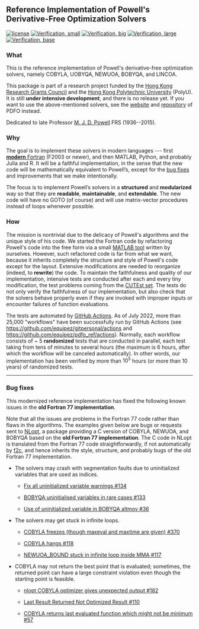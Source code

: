 ## Reference Implementation of Powell's Derivative-Free Optimization Solvers

[![license](https://img.shields.io/badge/license-LGPLv3+-blue)](https://github.com/equipez/pdfo_ref/blob/master/LICENCE.txt)
[![Verification, small](https://github.com/equipez/pdfo_ref/actions/workflows/verify_small.yml/badge.svg)](https://github.com/equipez/pdfo_ref/actions/workflows/verify_small.yml)
[![Verification, big](https://github.com/equipez/pdfo_ref/actions/workflows/verify_big.yml/badge.svg)](https://github.com/equipez/pdfo_ref/actions/workflows/verify_big.yml)
[![Verification, large](https://github.com/equipez/pdfo_ref/actions/workflows/verify_large.yml/badge.svg)](https://github.com/equipez/pdfo_ref/actions/workflows/verify_large.yml)
[![Verification, base](https://github.com/equipez/pdfo_ref/actions/workflows/verify_base.yml/badge.svg)](https://github.com/equipez/pdfo_ref/actions/workflows/verify_base.yml)


### What

This is the reference implementation of Powell's derivative-free optimization solvers,
namely COBYLA, UOBYQA, NEWUOA, BOBYQA, and LINCOA.

This package is part of a research project funded by the
[Hong Kong Research Grants Council](https://www.ugc.edu.hk/eng/rgc) and
the [Hong Kong Polytechnic University](https://www.polyu.edu.hk) (PolyU).
It is still **under intensive development**, and there is no release yet. If you want to use the
above-mentioned solvers, see the [website](https://www.pdfo.net)
and [repository](https://github.com/pdfo/pdfo) of PDFO instead.

Dedicated to late Professor [M. J. D. Powell](https://www.zhangzk.net/powell.html) FRS (1936--2015).

### Why

The goal is to implement these solvers in modern languages ---
first [**modern** Fortran](https://fortran-lang.org) (F2003 or newer), and then MATLAB, Python, and
probably Julia and R. It will be a faithful implementation, in the sense that the new code will be
mathematically equivalent to Powell’s, except for the
[bug fixes](#bug-fixes) and improvements that we make intentionally.

The focus is to implement Powell’s solvers in a **structured** and **modularized** way so that they
are **readable**, **maintainable**, and **extendable**. The new code will have no GOTO (of course)
and will use matrix-vector procedures instead of loops whenever possible.

### How

The mission is nontrivial due to the delicacy of Powell's algorithms and the unique style of his
code.  We started the Fortran code by refactoring Powell's code into the free form via a small
[MATLAB tool](https://github.com/equipez/pdfo_ref/blob/master/matlab/setup_tools/freeform.m) written
by ourselves. However, such refactored code is far from what we want, because it inherits completely
the structure and style of Powell's code except for the layout. Extensive modifications are needed
to reorganize (indeed, to **rewrite**) the code. To maintain the faithfulness and quality of our
implementation, intensive tests are conducted after each and every tiny modification, the test
problems coming from the [CUTEst set](https://github.com/ralna/CUTEst). The tests do not only verify
the faithfulness of our implementation, but also check that the solvers behave properly even if they
are invoked with improper inputs or encounter failures of function evaluations.

The tests are automated by
[GitHub Actions](https://en.wikipedia.org/wiki/Explorative_strategies). As of July 2022, more than
25,000 "workflows" have been successfully run by GitHub Actions
(see https://github.com/equipez/gitpersonal/actions and https://github.com/equipez/pdfo_ref/actions).
Normally, each workflow consists of \~ 5 **randomized** tests
that are conducted in parallel, each test taking from tens of minutes to several hours (the maximum
is 6 hours, after which the workflow will be canceled automatically). In other words, our
implementation has been verified by more than $10^5$ hours (or more than $10$ years) of randomized tests.

------

### Bug fixes

This modernized reference implementation has fixed the following known issues in the **old Fortran
77 implementation**.

Note that all the issues are problems in the Fortran 77 code rather than flaws in the algorithms.
The examples given below are bugs or requests sent to [NLopt](https://github.com/stevengj/nlopt), a
package providing a C version of COBYLA, NEWUOA, and BOBYQA based on the **old Fortran 77
implementation**. The C code in NLopt is translated from the Fortran 77 code straightforwardly, if
not automatically by [f2c](https://netlib.org/f2c/f2c.pdf), and hence inherits the style, structure,
and probably bugs of the old Fortran 77 implementation.

- The solvers may crash with segmentation faults due to uninitialized variables that are used as indices.

     - [Fix all uninitialized variable warnings #134](https://github.com/stevengj/nlopt/issues/134)

	 - [BOBYQA uninitialised variables in rare cases #133](https://github.com/stevengj/nlopt/issues/133)

	 - [Use of uninitialized variable in BOBYQA altmov #36](https://github.com/stevengj/nlopt/issues/36)

- The solvers may get stuck in infinite loops.

	 - [COBYLA freezes (though maxeval and maxtime are given) #370](https://github.com/stevengj/nlopt/issues/370)

	 - [COBYLA hangs #118](https://github.com/stevengj/nlopt/issues/118)

	 - [NEWUOA_BOUND stuck in infinite loop inside MMA #117](https://github.com/stevengj/nlopt/issues/117)

- COBYLA may not return the best point that is evaluated; sometimes, the returned point can have a
large constraint violation even though the starting point is feasible.

	 - [nlopt COBYLA optimizer gives unexpected output #182](https://github.com/stevengj/nlopt/issues/182)

	 - [Last Result Returned Not Optimized Result #110](https://github.com/stevengj/nlopt/issues/110)

	 - [COBYLA returns last evaluated function which might not be minimum #57](https://github.com/stevengj/nlopt/issues/57)
